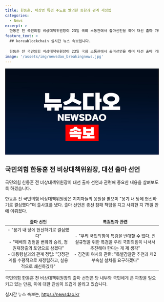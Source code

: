 ```yaml
---
title: 한동훈, 채상병 특검 주도로 발의한 동향과 관계 재정립
categories:
  - News
excerpt: >
  한동훈 전 국민의힘 비상대책위원장이 23일 국회 소통관에서 출마선언을 하며 대선 출마 가능성을 열어뒀다. 그는 과거 총선 참패 책임을 지고 사퇴한 후 75일 만에 출마 선언했는데, 이때 용기 내 당에 헌신하기로 결심했다고 밝혀 출마를 고수할 것임을 선언했다. 그는 또한 특검법과 관련해 제2부속실 즉시 설치 요구를 밝히면서 화제를 모았다. 이에 더팩트에서는 활발한 제보를 기다리는 중이며, 더 많은 정보는 뉴스 홈페이지에서 확인할 수 있다.
feature_text: >
  ## koreablockchain 실시간 뉴스 속보입니다.

  한동훈 전 국민의힘 비상대책위원장이 23일 국회 소통관에서 출마선언을 하며 대선 출마 가능성을 열어뒀다. 그는 과거 총선 참패 책임을 지고 사퇴한 후 75일 만에 출마 선언했는데, 이때 용기 내 당에 헌신하기로 결심했다고 밝혀 출마를 고수할 것임을 선언했다. 그는 또한 특검법과 관련해 제2부속실 즉시 설치 요구를 밝히면서 화제를 모았다. 이에 더팩트에서는 활발한 제보를 기다리는 중이며, 더 많은 정보는 뉴스 홈페이지에서 확인할 수 있다.
image: '/assets/img/newsdao_breakingnews.jpg'
---
```


<p><img src="/assets/img/newsdao_breakingnews.jpg" alt="koreablockchain 속보" /></p>

<h2 data-ke-size="size26">국민의힘 한동훈 전 비상대책위원장, 대선 출마 선언</h2>

<p>국민의힘 한동훈 전 비상대책위원장이 대선 출마 선언과 관련해 중요한 내용을 살펴보도록 하겠습니다.</p>

<p data-ke-size="size16">한동훈 전 국민의힘 비상대책위원장은 지지자들의 응원을 받으며 "용기 내 당에 헌신하기로 결심했다"며 출사표를 냈다. 출마 선언은 총선 참패 책임을 지고 사퇴한 지 75일 만에 이뤄졌다.</p>

<table>
<thead>
<tr>
<td style="text-align: center; height: 17px;"><b>출마 선언</b></td>
<td style="text-align: center; height: 17px;"><b>특검법과 관련</b></td>
</tr>
</thead>
<tbody>
<tr>
<td style="text-align: center; height: 17px;">- "용기 내 당에 헌신하기로 결심했다" <br>- "패배의 경험을 변화와 승리, 정권재창출의 토양으로 삼겠다" <br>- 대통령실과의 관계 정립: "당정관계를 수평적으로 재정립하고, 실용적으로 쇄신하겠다"</td>
<td style="text-align: center; height: 17px;">- "우리 국민의힘이 특검을 반대할 수 없다. 진실규명을 위한 특검을 우리 국민의힘이 나서서 추진해야 한다는 게 제 생각" <br>- 김건희 여사와 관련: "특별감찰관 추천과 제2부속실 설치를 요구하겠다"</td>
</tr>
</tbody>
</table>

<p>국민의힘 한동훈 전 비상대책위원장의 출마 선언은 당 내부와 국민에게 큰 파장을 일으키고 있는 만큼, 이에 대한 관심이 뜨겁게 쏠리고 있습니다.</p>
실시간 뉴스 속보는, <a href="https://newsdao.kr" rel="dofollow">https://newsdao.kr</a>


